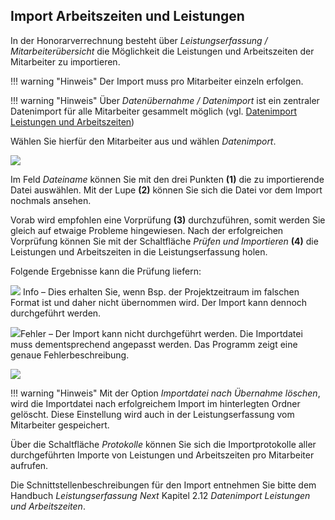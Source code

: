 ## Import Arbeitszeiten und Leistungen

In der Honorarverrechnung besteht über *Leistungserfassung /
Mitarbeiterübersicht* die Möglichkeit die Leistungen und Arbeitszeiten
der Mitarbeiter zu importieren.

!!! warning "Hinweis"
    Der Import muss pro Mitarbeiter einzeln erfolgen.

!!! warning "Hinweis"
    Über *Datenübernahme / Datenimport* ist ein zentraler Datenimport für
    alle Mitarbeiter gesammelt möglich (vgl. [Datenimport Leistungen und Arbeitszeiten](/HONNext/Datenübernahme/#datenimport-leistungen-und-arbeitszeiten))

Wählen Sie hierfür den Mitarbeiter aus und wählen *Datenimport*.


![](<img/image149.png>)

Im Feld *Dateiname* können Sie mit den drei Punkten **(1)** die zu
importierende Datei auswählen. Mit der Lupe **(2)** können Sie sich die
Datei vor dem Import nochmals ansehen.

Vorab wird empfohlen eine Vorprüfung **(3)** durchzuführen, somit werden
Sie gleich auf etwaige Probleme hingewiesen. Nach der erfolgreichen
Vorprüfung können Sie mit der Schaltfläche *Prüfen und Importieren*
**(4)** die Leistungen und Arbeitszeiten in die Leistungserfassung
holen.

Folgende Ergebnisse kann die Prüfung liefern:

![](<img/image150.png>) Info – Dies erhalten Sie,
wenn Bsp. der Projektzeitraum im falschen Format ist und daher nicht
übernommen wird. Der Import kann dennoch durchgeführt werden.

![](<img/image151.png>)Fehler – Der Import kann
nicht durchgeführt werden. Die Importdatei muss dementsprechend
angepasst werden. Das Programm zeigt eine genaue Fehlerbeschreibung.


![](<img/image153.png>)

!!! warning "Hinweis"
    Mit der Option *Importdatei nach Übernahme löschen*, wird die
    Importdatei nach erfolgreichem Import im hinterlegten Ordner gelöscht.
    Diese Einstellung wird auch in der Leistungserfassung vom Mitarbeiter
    gespeichert.

Über die Schaltfläche *Protokolle* können Sie sich die Importprotokolle
aller durchgeführten Importe von Leistungen und Arbeitszeiten pro
Mitarbeiter aufrufen.

Die Schnittstellenbeschreibungen für den Import entnehmen Sie bitte dem
Handbuch *Leistungserfassung Next* Kapitel 2.12 *Datenimport Leistungen
und Arbeitszeiten*.
